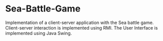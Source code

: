 # Sea-Battle-Game
Implementation of a client-server application with the Sea battle game. Client-server interaction is implemented using RMI. The User Interface is implemented using Java Swing.

